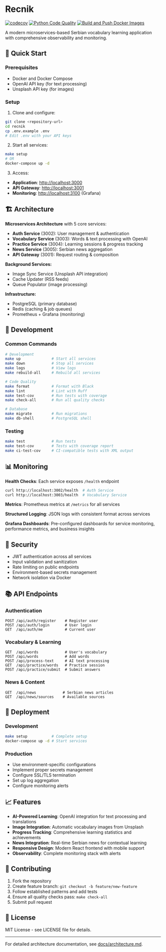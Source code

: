 # Recnik

[![codecov](https://codecov.io/gh/ansromanov/recnik/branch/main/graph/badge.svg)](https://codecov.io/gh/ansromanov/recnik)
[![Python Code Quality](https://github.com/ansromanov/recnik/actions/workflows/python-quality.yml/badge.svg)](https://github.com/ansromanov/recnik/actions/workflows/python-quality.yml)
[![Build and Push Docker Images](https://github.com/ansromanov/recnik/actions/workflows/docker-build.yml/badge.svg)](https://github.com/ansromanov/recnik/actions/workflows/docker-build.yml)

A modern microservices-based Serbian vocabulary learning application with comprehensive observability and monitoring.

## 🚀 Quick Start

### Prerequisites

- Docker and Docker Compose
- OpenAI API key (for text processing)
- Unsplash API key (for images)

### Setup

1. Clone and configure:

```bash
git clone <repository-url>
cd recnik
cp .env.example .env
# Edit .env with your API keys
```

2. Start all services:

```bash
make setup
# OR
docker-compose up -d
```

3. Access:

- **Application**: <http://localhost:3000>
- **API Gateway**: <http://localhost:3001>
- **Monitoring**: <http://localhost:3100> (Grafana)

## 🏗️ Architecture

**Microservices Architecture** with 5 core services:

- **Auth Service** (3002): User management & authentication
- **Vocabulary Service** (3003): Words & text processing with OpenAI
- **Practice Service** (3004): Learning sessions & progress tracking
- **News Service** (3005): Serbian news aggregation
- **API Gateway** (3001): Request routing & composition

**Background Services:**

- Image Sync Service (Unsplash API integration)
- Cache Updater (RSS feeds)
- Queue Populator (image processing)

**Infrastructure:**

- PostgreSQL (primary database)
- Redis (caching & job queues)
- Prometheus + Grafana (monitoring)

## 🔧 Development

### Common Commands

```bash
# Development
make up              # Start all services
make down            # Stop all services
make logs            # View logs
make rebuild-all     # Rebuild all services

# Code Quality
make format          # Format with Black
make lint            # Lint with Ruff
make test-cov        # Run tests with coverage
make check-all       # Run all quality checks

# Database
make migrate         # Run migrations
make db-shell        # PostgreSQL shell
```

### Testing

```bash
make test            # Run tests
make test-cov        # Tests with coverage report
make ci-test-cov     # CI-compatible tests with XML output
```

## 📊 Monitoring

**Health Checks**: Each service exposes `/health` endpoint

```bash
curl http://localhost:3002/health  # Auth Service
curl http://localhost:3003/health  # Vocabulary Service
```

**Metrics**: Prometheus metrics at `/metrics` for all services

**Structured Logging**: JSON logs with consistent format across services

**Grafana Dashboards**: Pre-configured dashboards for service monitoring, performance metrics, and business insights

## 🔐 Security

- JWT authentication across all services
- Input validation and sanitization
- Rate limiting on public endpoints
- Environment-based secrets management
- Network isolation via Docker

## 📚 API Endpoints

### Authentication

```
POST /api/auth/register    # Register user
POST /api/auth/login       # User login
GET  /api/auth/me          # Current user
```

### Vocabulary & Learning

```
GET  /api/words            # User's vocabulary
POST /api/words            # Add words
POST /api/process-text     # AI text processing
GET  /api/practice/words   # Practice session
POST /api/practice/submit  # Submit answers
```

### News & Content

```
GET  /api/news            # Serbian news articles
GET  /api/news/sources    # Available sources
```

## 🚀 Deployment

### Development

```bash
make setup           # Complete setup
docker-compose up -d # Start services
```

### Production

- Use environment-specific configurations
- Implement proper secrets management
- Configure SSL/TLS termination
- Set up log aggregation
- Configure monitoring alerts

## 📈 Features

- **AI-Powered Learning**: OpenAI integration for text processing and translations
- **Image Integration**: Automatic vocabulary images from Unsplash
- **Progress Tracking**: Comprehensive learning statistics and achievements
- **News Integration**: Real-time Serbian news for contextual learning
- **Responsive Design**: Modern React frontend with mobile support
- **Observability**: Complete monitoring stack with alerts

## 🤝 Contributing

1. Fork the repository
2. Create feature branch: `git checkout -b feature/new-feature`
3. Follow established patterns and add tests
4. Ensure all quality checks pass: `make check-all`
5. Submit pull request

## 📄 License

MIT License - see LICENSE file for details.

---

For detailed architecture documentation, see [docs/architecture.md](docs/architecture.md).
